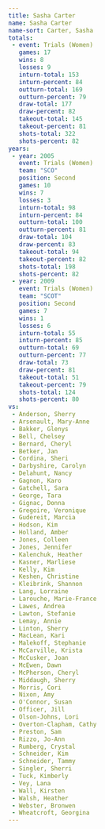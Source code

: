 ```yaml
---
title: Sasha Carter
name: Sasha Carter
name-sort: Carter, Sasha
totals:
 - event: Trials (Women)
   games: 17
   wins: 8
   losses: 9
   inturn-total: 153
   inturn-percent: 84
   outturn-total: 169
   outturn-percent: 79
   draw-total: 177
   draw-percent: 82
   takeout-total: 145
   takeout-percent: 81
   shots-total: 322
   shots-percent: 82
years:
 - year: 2005
   event: Trials (Women)
   team: "SCO"
   position: Second
   games: 10
   wins: 7
   losses: 3
   inturn-total: 98
   inturn-percent: 84
   outturn-total: 100
   outturn-percent: 81
   draw-total: 104
   draw-percent: 83
   takeout-total: 94
   takeout-percent: 82
   shots-total: 198
   shots-percent: 82
 - year: 2009
   event: Trials (Women)
   team: "SCOT"
   position: Second
   games: 7
   wins: 1
   losses: 6
   inturn-total: 55
   inturn-percent: 85
   outturn-total: 69
   outturn-percent: 77
   draw-total: 73
   draw-percent: 81
   takeout-total: 51
   takeout-percent: 79
   shots-total: 124
   shots-percent: 80
vs:
 - Anderson, Sherry
 - Arsenault, Mary-Anne
 - Bakker, Glenys
 - Bell, Chelsey
 - Bernard, Cheryl
 - Betker, Jan
 - Cordina, Sheri
 - Darbyshire, Carolyn
 - Delahunt, Nancy
 - Gagnon, Karo
 - Gatchell, Sara
 - George, Tara
 - Gignac, Donna
 - Gregoire, Veronique
 - Gudereit, Marcia
 - Hodson, Kim
 - Holland, Amber
 - Jones, Colleen
 - Jones, Jennifer
 - Kalenchuk, Heather
 - Kasner, Marliese
 - Kelly, Kim
 - Keshen, Christine
 - Kleibrink, Shannon
 - Lang, Lorraine
 - Larouche, Marie-France
 - Lawes, Andrea
 - Lawton, Stefanie
 - Lemay, Annie
 - Linton, Sherry
 - MacLean, Kari
 - Malekoff, Stephanie
 - McCarville, Krista
 - McCusker, Joan
 - McEwen, Dawn
 - McPherson, Cheryl
 - Middaugh, Sherry
 - Morris, Cori
 - Nixon, Amy
 - O'Connor, Susan
 - Officer, Jill
 - Olson-Johns, Lori
 - Overton-Clapham, Cathy
 - Preston, Sam
 - Rizzo, Jo-Ann
 - Rumberg, Crystal
 - Schneider, Kim
 - Schneider, Tammy
 - Singler, Sherri
 - Tuck, Kimberly
 - Vey, Lana
 - Wall, Kirsten
 - Walsh, Heather
 - Webster, Bronwen
 - Wheatcroft, Georgina
---
```

